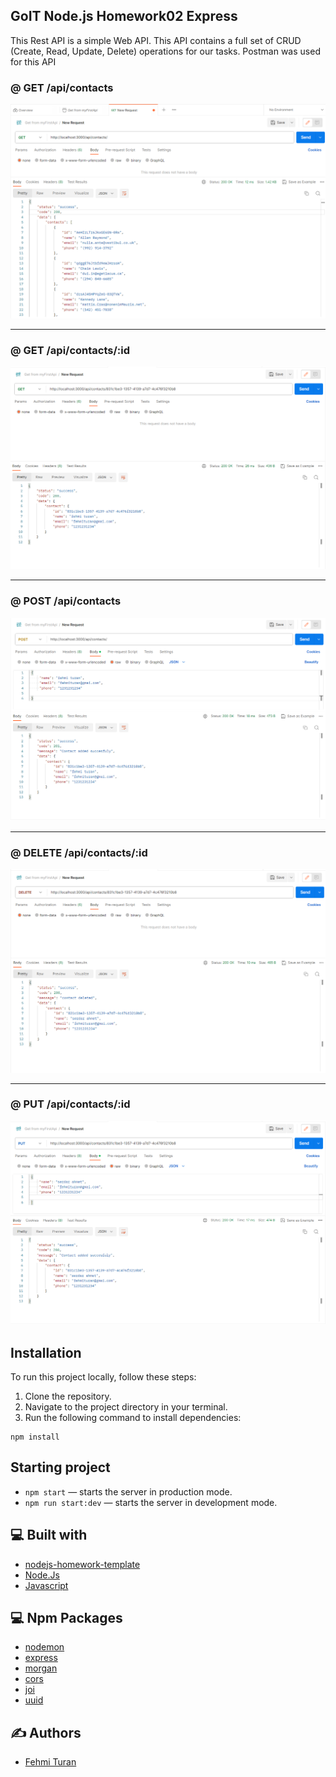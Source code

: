 ## GoIT Node.js Homework02 Express

This Rest API is a simple Web API. This API contains a full set of CRUD (Create, Read, Update, Delete) operations for our tasks. Postman was used for this API

### @ GET /api/contacts
![GoIT-hw-02](https://github.com/fehmituran/Rest-Api-Application/blob/hw01-express/img/get.PNG)


------------------------------------------------------------------------------------------------
### @ GET /api/contacts/:id
![GoIT-hw-02](https://github.com/fehmituran/Rest-Api-Application/blob/hw01-express/img/getId.PNG)


------------------------------------------------------------------------------------------------
### @ POST /api/contacts
![GoIT-hw-02](https://github.com/fehmituran/Rest-Api-Application/blob/hw01-express/img/post.PNG)


------------------------------------------------------------------------------------------------
### @ DELETE /api/contacts/:id
![GoIT-hw-02](https://github.com/fehmituran/Rest-Api-Application/blob/hw01-express/img/delete.PNG)


------------------------------------------------------------------------------------------------
### @ PUT /api/contacts/:id
![GoIT-hw-02](https://github.com/fehmituran/Rest-Api-Application/blob/hw01-express/img/update.PNG)


## Installation

To run this project locally, follow these steps:

1. Clone the repository.
2. Navigate to the project directory in your terminal.
3. Run the following command to install dependencies:

```
npm install
```

## Starting project
- `npm start` &mdash; starts the server in production mode.
- `npm run start:dev` &mdash; starts the server in development mode.

## :computer: Built with

- [nodejs-homework-template](https://github.com/oliverplay/nodejs-homework-template)
- [Node.Js](https://nodejs.org/en)
- [Javascript](https://javascript.info/)


## :computer: Npm Packages

- [nodemon](https://nodemon.io/)
- [express](https://www.npmjs.com/package/express)
- [morgan](https://www.npmjs.com/package/morgan)
- [cors](https://www.npmjs.com/package/cors)
- [joi](https://joi.dev/)
- [uuid](https://www.npmjs.com/package/uuid)

## :writing_hand: Authors

- [Fehmi Turan](https://github.com/fehmituran)

